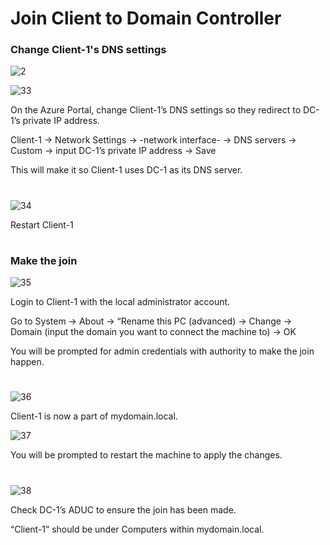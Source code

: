 # Join Client to Domain Controller

<h3>Change Client-1's DNS settings</h3>

![2](https://github.com/melisa-er/Join-Client-to-Domain-Controller/assets/157723219/cc835ad4-9d71-41e5-a178-f8ab594a4a29)

![33](https://github.com/melisa-er/Join-Client-to-Domain-Controller/assets/157723219/1d41c0df-812b-446d-ab15-356e67394bc2)

On the Azure Portal, change Client-1’s DNS settings so they redirect to DC-1’s private IP address. 

Client-1 → Network Settings → -network interface- → DNS servers → Custom → input DC-1’s private IP address → Save

This will make it so Client-1 uses DC-1 as its DNS server.

#
![34](https://github.com/melisa-er/Join-Client-to-Domain-Controller/assets/157723219/baa35f8f-73d4-4e34-816a-68f0e49417cb)

Restart Client-1

#
<h3>Make the join</h3>

![35](https://github.com/melisa-er/Join-Client-to-Domain-Controller/assets/157723219/5c3a59cd-0bb1-4591-bb61-fd1c04b2e179)

Login to Client-1 with the local administrator account.

Go to System → About → “Rename this PC (advanced) → Change → Domain (input the domain you want to connect the machine to) → OK

You will be prompted for admin credentials with authority to make the join happen.

#
![36](https://github.com/melisa-er/Join-Client-to-Domain-Controller/assets/157723219/c5017e4c-b9ff-4b93-88da-f9858aad3130)

Client-1 is now a part of mydomain.local.

![37](https://github.com/melisa-er/Join-Client-to-Domain-Controller/assets/157723219/4de6fe06-353d-4844-80f4-964ef3547555)

You will be prompted to restart the machine to apply the changes.

#
![38](https://github.com/melisa-er/Join-Client-to-Domain-Controller/assets/157723219/6d230222-03fd-4678-bd4d-12f7149f9d61)

Check DC-1’s ADUC to ensure the join has been made.

“Client-1” should be under Computers within mydomain.local.
